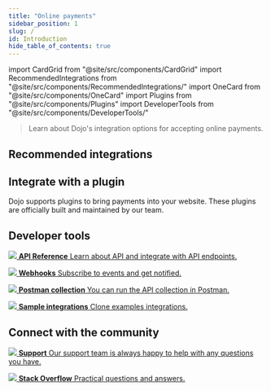 ```yaml
---
title: "Online payments"
sidebar_position: 1
slug: /
id: Introduction
hide_table_of_contents: true
---
```


import CardGrid from "@site/src/components/CardGrid"
import RecommendedIntegrations from "@site/src/components/RecommendedIntegrations/"
import OneCard from "@site/src/components/OneCard"
import Plugins from "@site/src/components/Plugins"
import DeveloperTools from "@site/src/components/DeveloperTools/"

>Learn about Dojo's integration options for accepting online payments.

## Recommended integrations

<RecommendedIntegrations/>

<OneCard/>

## Integrate with a plugin

Dojo supports plugins to bring payments into your website. These plugins are officially built and maintained by our team.

<Plugins/>

## Developer tools

<CardGrid home>

[![](/images/dojo-icons/TerminalWindow.svg) **API Reference** Learn about API and integrate with API endpoints.](/api)

[![](/images/dojo-icons/AnchorSimple.svg) **Webhooks** Subscribe to events and get notified.](Development%20resources/webhooks)

[![](/images/dojo-icons/Rocket.svg) **Postman collection** You can run the API collection in Postman.](https://app.getpostman.com/run-collection/16735701-7fe64908-9da4-4c17-b78d-80a1f41b4295?action=collection%2Ffork&collection-url=entityId%3D16735701-7fe64908-9da4-4c17-b78d-80a1f41b4295%26entityType%3Dcollection%26workspaceId%3Dfdd152df-0154-428c-aeb4-1b90e46b8523"class="stretched-link)

[![](/images/dojo-icons/Copy.svg) **Sample integrations** Clone examples integrations.](https://github.com/dojo-engineering/dojo-samples)

</CardGrid>

## Connect with the community

<CardGrid home>

[![](/images/dojo-icons/Headset.svg) **Support** Our support team is always happy to help with any questions you have.](https://support.dojo.tech/hc/en-gb)

[![](/images/dojo-icons/Message.svg) **Stack Overflow** Practical questions and answers.](https://stackoverflow.com/tags/dojo.tech)

</CardGrid>